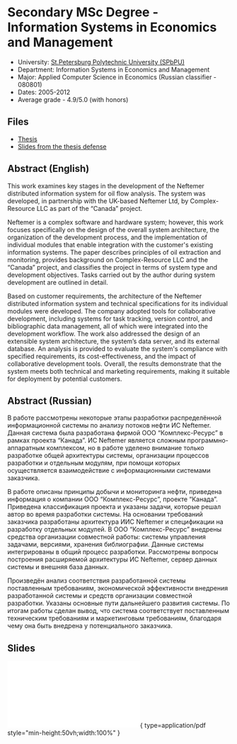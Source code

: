 # Secondary MSc Degree - Information Systems in Economics and Management

* University: [St.Petersburg Polytechnic University (SPbPU)](https://english.spbstu.ru/)
* Department: Information Systems in Economics and Management
* Major: Applied Computer Science in Economics (Russian classifier - 080801)
* Dates: 2005-2012
* Average grade - 4.9/5.0 (with honors)

## Files

* [Thesis](./thesis.pdf)
* [Slides from the thesis defense](./defense-slides.pdf)

## Abstract (English)

This work examines key stages in the development of the Neftemer distributed information system for oil flow analysis.
The system was developed, in partnership with the UK-based Neftemer Ltd, by Complex-Resource LLC as part of the “Canada” project.

Neftemer is a complex software and hardware system; however, this work focuses specifically on the design of the overall system architecture, the organization of the development process, and the implementation of individual modules that enable integration with the customer's existing information systems.
The paper describes principles of oil extraction and monitoring, provides background on Complex-Resource LLC and the “Canada” project, and classifies the project in terms of system type and development objectives. Tasks carried out by the author during system development are outlined in detail.

Based on customer requirements, the architecture of the Neftemer distributed information system and technical specifications for its individual modules were developed.
The company adopted tools for collaborative development, including systems for task tracking, version control, and bibliographic data management,
all of which were integrated into the development workflow.
The work also addressed the design of an extensible system architecture, the system’s data server, and its external database.
An analysis is provided to evaluate the system's compliance with specified requirements, its cost-effectiveness, and the impact of collaborative development tools.
Overall, the results demonstrate that the system meets both technical and marketing requirements, making it suitable for deployment by potential customers.

## Abstract (Russian)

В работе рассмотрены некоторые этапы разработки распределённой информационной системы по анализу потоков нефти ИС Neftemer.
Данная система была разработана фирмой ООО “Комплекс-Ресурс” в рамках проекта “Канада”.
ИС Neftemer является сложным программно-аппаратным комплексом, но в работе уделено внимание только разработке общей архитектуры системы,
организации процессов разработки и отдельным модулям, при помощи которых осуществляется взаимодействие с информационными системами заказчика.

В работе описаны принципы добычи и мониторинга нефти, приведена информация о компании ООО “Комплекс-Ресурс”, проекте “Канада”.
Приведена классификация проекта и указаны задачи, которые решал автор во время разработки системы.
На основании требований заказчика разработаны архитектура ИИС Neftemer и спецификации на разработку отдельных модулей.
В ООО “Комплекс-Ресурс” внедрены средства организации совместной работы: системы управления задачами, версиями, хранения библиографии.
Данные системы интегрированы в общий процесс разработки. Рассмотрены вопросы построения расширяемой архитектуры ИС Neftemer,
сервер данных системы и внешняя база данных.

Произведён анализ соответствия разработанной системы поставленным требованиям, экономической эффективности внедрения разработанной системы и
средств организации совместной разработки.
Указаны основные пути дальнейшего развития системы.
По итогам работы сделан вывод, что система соответствует поставленным техническим требованиям и маркетинговым требованиям,
благодаря чему она быть внедрена у потенциального заказчика.

## Slides

![Alt text](./defense-slides.pdf){ type=application/pdf style="min-height:50vh;width:100%" }
